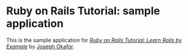 # Ruby on Rails Tutorial: sample application

This is the sample application for
[*Ruby on Rails Tutorial: Learn Rails by Example*](http://railstutorial.org/)
by [Joseph Okafor](http://josephokafor.com/).